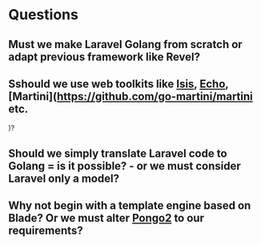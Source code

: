 # Questions

## Must we make Laravel Golang from scratch or adapt previous framework like Revel?

## Sshould we use web toolkits like [Isis](https://github.com/kataras/iris), [Echo](https://echo.labstack.com/), [Martini](https://github.com/go-martini/martini etc.
)?

## Should we simply translate Laravel code to Golang = is it possible? - or we must consider Laravel only a model?

## Why not begin with a template engine based on Blade? Or we must alter [Pongo2](https://github.com/flosch/pongo2) to our requirements?  
